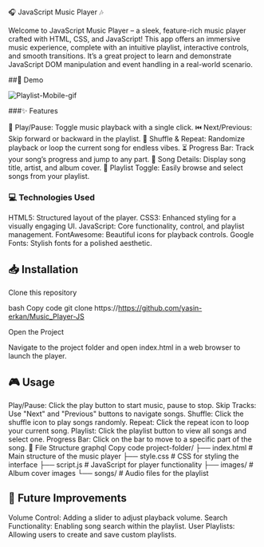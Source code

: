 
🎧 JavaScript Music Player 🎶

Welcome to JavaScript Music Player – a sleek, feature-rich music player crafted with HTML, CSS, and JavaScript! This app offers an immersive music experience, complete with an intuitive playlist, interactive controls, and smooth transitions. It’s a great project to learn and demonstrate JavaScript DOM manipulation and event handling in a real-world scenario.

##📸 Demo

![Playlist-Mobile-gif](https://github.com/user-attachments/assets/7fb6abff-471a-407f-80be-6f36a8c6afe9)


###✨ Features

🎵 Play/Pause: Toggle music playback with a single click.
⏮️ Next/Previous: Skip forward or backward in the playlist.
🔀 Shuffle & Repeat: Randomize playback or loop the current song for endless vibes.
⏳ Progress Bar: Track your song’s progress and jump to any part.
🎤 Song Details: Display song title, artist, and album cover.
📂 Playlist Toggle: Easily browse and select songs from your playlist.

### 💻 Technologies Used
HTML5: Structured layout of the player.
CSS3: Enhanced styling for a visually engaging UI.
JavaScript: Core functionality, control, and playlist management.
FontAwesome: Beautiful icons for playback controls.
Google Fonts: Stylish fonts for a polished aesthetic.

## 📥 Installation
Clone this repository

bash
Copy code
git clone https://https://github.com/yasin-erkan/Music_Player-JS

Open the Project

Navigate to the project folder and open index.html in a web browser to launch the player.
## 🎮 Usage
Play/Pause: Click the play button to start music, pause to stop.
Skip Tracks: Use "Next" and "Previous" buttons to navigate songs.
Shuffle: Click the shuffle icon to play songs randomly.
Repeat: Click the repeat icon to loop your current song.
Playlist: Click the playlist button to view all songs and select one.
Progress Bar: Click on the bar to move to a specific part of the song.
📂 File Structure
graphql
Copy code
project-folder/
├── index.html              # Main structure of the music player
├── style.css               # CSS for styling the interface
├── script.js               # JavaScript for player functionality
├── images/                 # Album cover images
└── songs/                  # Audio files for the playlist
## 🚀 Future Improvements
Volume Control: Adding a slider to adjust playback volume.
Search Functionality: Enabling song search within the playlist.
User Playlists: Allowing users to create and save custom playlists.
